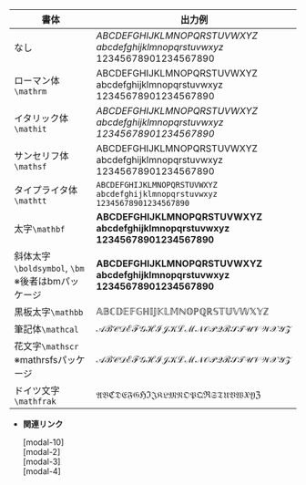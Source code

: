 <!-- 1 -->
<!--数式内の書体関連-->

| **書体** | **出力例** |
| --- | --- |
| なし | $\mathit{ABCDEFGHIJKLMNOPQRSTUVWXYZ}$<br>$\mathit{abcdefghijklmnopqrstuvwxyz}$<br>$12345678901234567890$ |
| ローマン体`\mathrm`  | $\mathrm{ABCDEFGHIJKLMNOPQRSTUVWXYZ}$<br>$\mathrm{abcdefghijklmnopqrstuvwxyz}$<br>$\mathrm{12345678901234567890}$ |
| イタリック体`\mathit`  | $\mathit{ABCDEFGHIJKLMNOPQRSTUVWXYZ}$<br>$\mathit{abcdefghijklmnopqrstuvwxyz}$<br>$\mathit{12345678901234567890}$ |
| サンセリフ体`\mathsf`  | $\mathsf{ABCDEFGHIJKLMNOPQRSTUVWXYZ}$<br>$\mathsf{abcdefghijklmnopqrstuvwxyz}$<br>$\mathsf{12345678901234567890}$ |
| タイプライタ体`\mathtt`  | $\mathtt{ABCDEFGHIJKLMNOPQRSTUVWXYZ}$<br>$\mathtt{abcdefghijklmnopqrstuvwxyz}$<br>$\mathtt{12345678901234567890}$ |
| 太字`\mathbf`  | $\mathbf{ABCDEFGHIJKLMNOPQRSTUVWXYZ}$<br>$\mathbf{abcdefghijklmnopqrstuvwxyz}$<br>$\mathbf{12345678901234567890}$ |
| 斜体太字`\boldsymbol`, `\bm` <br> ※後者はbmパッケージ | $\boldsymbol{ABCDEFGHIJKLMNOPQRSTUVWXYZ}$<br>$\boldsymbol{abcdefghijklmnopqrstuvwxyz}$<br>$\boldsymbol{12345678901234567890}$ |
| 黒板太字`\mathbb` | $\mathbb{ABCDEFGHIJKLMNOPQRSTUVWXYZ}$ |
| 筆記体`\mathcal`  | $\mathcal{ABCDEFGHIJKLMNOPQRSTUVWXYZ}$ |
| 花文字`\mathscr` <br> ※mathrsfsパッケージ | $\mathscr{ABCDEFGHIJKLMNOPQRSTUVWXYZ}$ |
| ドイツ文字`\mathfrak` | $\mathfrak{ABCDEFGHIJKLMNOPQRSTUVWXYZ}$ |

- **関連リンク**

    <div class="related-link-wrapper">
      [modal-10]<!--align環境（ディスプレイ数式）--><br>
      [modal-2]<!--表の挿入（tabular環境）--><br>
      [modal-3]<!--余白設定（geometryパッケージ）--><br>
      [modal-4]<!--＄…＄ （インライン数式）-->
    </div>